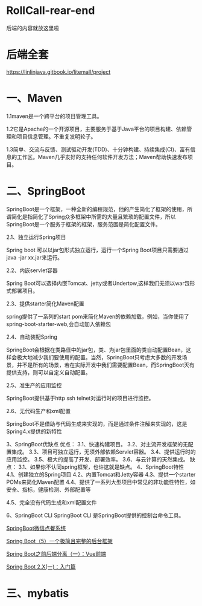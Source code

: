 # RollCall-rear-end
后端的内容就放这里啦

# 后端全套

https://linlinjava.gitbook.io/litemall/project

# 一、Maven

1.1maven是一个跨平台的项目管理工具。

1.2它是Apache的一个开源项目，主要服务于基于Java平台的项目构建、依赖管理和项目信息管理。不重复发明轮子。

1.3简单、交流与反馈、测试驱动开发(TDD)、十分钟构建、持续集成(CI)、富有信息的工作区。Maven几乎友好的支持任何软件开发方法；Maven帮助快速发布项目。

# 二、SpringBoot

  SpringBoot是一个框架，一种全新的编程规范，他的产生简化了框架的使用，所谓简化是指简化了Spring众多框架中所需的大量且繁琐的配置文件，所以 SpringBoot是一个服务于框架的框架，服务范围是简化配置文件。

2.1、独立运行Spring项目

Spring boot 可以以jar包形式独立运行，运行一个Spring Boot项目只需要通过java -jar xx.jar来运行。

2.2、内嵌servlet容器

Spring Boot可以选择内嵌Tomcat、jetty或者Undertow,这样我们无须以war包形式部署项目。

2.3、提供starter简化Maven配置

spring提供了一系列的start pom来简化Maven的依赖加载，例如，当你使用了spring-boot-starter-web,会自动加入依赖包

2.4、自动装配Spring 

SpringBoot会根据在类路径中的jar包，类、为jar包里面的类自动配置Bean，这样会极大地减少我们要使用的配置。当然，SpringBoot只考虑大多数的开发场景，并不是所有的场景，若在实际开发中我们需要配置Bean，而SpringBoot灭有提供支持，则可以自定义自动配置。

2.5、准生产的应用监控

SpringBoot提供基于http ssh telnet对运行时的项目进行监控。

2.6、无代码生产和xml配置　　

SpringBoot不是借助与代码生成来实现的，而是通过条件注解来实现的，这是Spring4.x提供的新特性

3、SpringBoot优缺点
优点：
3.1、快速构建项目。
3.2、对主流开发框架的无配置集成。
3.3、项目可独立运行，无须外部依赖Servlet容器。
3.4、提供运行时的应用监控。
3.5、极大的提高了开发、部署效率。
3.6、与云计算的天然集成。
缺点：
3.1、如果你不认同spring框架，也许这就是缺点。
4、SpringBoot特性
4.1、创建独立的Spring项目
4.2、内置Tomcat和Jetty容器
4.3、提供一个starter POMs来简化Maven配置
4.4、提供了一系列大型项目中常见的非功能性特性，如安全、指标，健康检测、外部配置等

4.5、完全没有代码生成和xml配置文件

6、SpringBoot CLI
   SpringBoot CLI 是SpringBoot提供的控制台命令工具。

[SpringBoot微信点餐系统](https://www.jianshu.com/p/ae14101989f2)

[Spring Boot（5）一个极简且完整的后台框架](https://www.jianshu.com/p/923d26d705ed)

[Spring Boot之前后端分离（一）：Vue前端](https://www.jianshu.com/p/23476305dc69)

[Spring Boot 2.X(一)：入门篇](https://www.cnblogs.com/zwqh/p/11645721.html)

# 三、mybatis